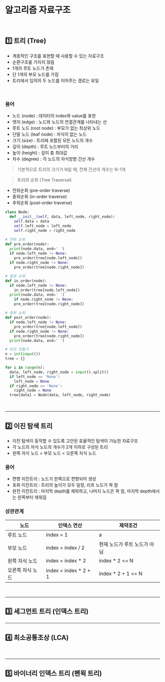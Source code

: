 # 알고리즘 자료구조

​    

## 1️⃣ 트리 (Tree)

- 계층적인 구조를 표현할 때 사용할 수 있는 자료구조
- 순환구조를 가지지 않음
- 1개의 루트 노드가 존재
- 단 1개의 부모 노드를 가짐
- 트리에서 임의의 두 노드를 이어주는 경로는 유일

​    

### 용어

- 노드 (node) : 데이터의 index와 value를 표현
- 엣지 (edge) : 노드와 노드의 연결관계를 나타내는 선
- 루트 노드 (root node) : 부모가 없는 최상위 노드
- 단말 노드 (leaf node) : 자식이 없는 노드
- 크기 (size) : 트리에 포함된 모든 노드의 개수
- 깊이 (depth) : 루트 노드부터의 거리
- 높이 (height) : 깊이 중 최대값
- 차수 (degree) : 각 노드의 자식방향 간선 개수

> 기본적으로 트리의 크기가 N일 때, 전체 간선의 개수는 N-1개



> 트리의 순회 (Tree Traversal)

- 전위순회 (pre-order traverse)
- 중위순회 (in-order traverse)
- 후위순회 (post-order traverse)

```python
class Node:
  def __init__(self, data, left_node, right_node):
    self.data = data
    self.left_node = left_node
    self.right_node = right_node
    
# 전위 순회
def pre_order(node):
  print(node.data, end=' ')
  if node.left_node != None:
    pre_order(tree[node.left_node])
  if node.right_node != None:
    pre_order(tree[node.right_node])
    
# 중위 순회
def in_order(node):
  if node.left_node != None:
    in_order(tree[node.left_node])
  print(node.data, end=' ')
 	if node.right_node != None:
    pre_order(tree[node.right_node])
    
# 후위 순회
def post_order(node):
  if node.left_node != None:
    pre_order(tree[node.left_node])
  if node.right_node != None:
    pre_order(tree[node.right_node])
  print(node.data, end=' ')

# 트리 만들기
n = int(input())
tree = {}

for i in range(n):
  data, left_node, right_node = input().split()
  if left_node == 'None':
    left_node = None
  if right_node == 'None':
    right_node = None
  tree[data] = Node(data, left_node, right_node)
```

​    

---

## 2️⃣ 이진 탐색 트리

- 이진 탐색이 동작할 수 있도록 고안된 효율적인 탐색이 가능한 자료구조
- 각 노드의 자식 노드의 개수가 2개 이하로 구성된 트리
- 왼쪽 자식 노드 < 부모 노드 < 오른쪽 자식 노드



### 용어

- 편향 이진트리 : 노드가 한쪽으로 편향되어 생성
- 포화 이진트리 : 트리의 높이가 모두 일정, 리프 노드가 꽉 참
- 완전 이진트리 : 마지막 depth를 제외하고, 나머지 노드은 꽉 참, 마지막 depth에서는 왼쪽부터 채워짐

  



### 상관관계

| 노드             | 인덱스 연산           | 제약조건                     |
| ---------------- | --------------------- | ---------------------------- |
| 루트 노드        | index = 1             | a                            |
| 부모 노드        | index = index / 2     | 현재 노드가 루트 노드가 아님 |
| 왼쪽 자식 노드   | index = index * 2     | index * 2 <= N               |
| 오른쪽 자식 노드 | index = index * 2 + 1 | index * 2 + 1 <= N           |

​    

---

## 3️⃣ 세그먼트 트리 (인덱스 트리)

 

   

---

## 4️⃣ 최소공통조상 (LCA)



​    

---

## 5️⃣ 바이너리 인덱스 트리 (펜윅 트리)

